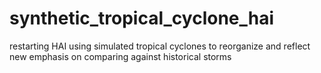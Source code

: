 # synthetic_tropical_cyclone_hai
restarting HAI using simulated tropical cyclones to reorganize and reflect new emphasis on comparing against historical storms
